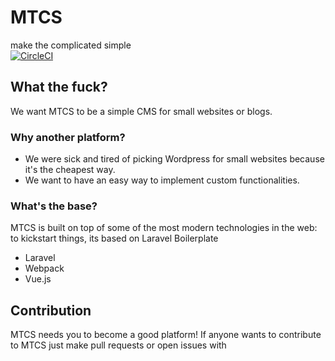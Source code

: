 # MTCS
make the complicated simple  
[![CircleCI](https://circleci.com/gh/mtcs-io/mtcs.svg?style=svg)](https://circleci.com/gh/mtcs-io/mtcs)

## What the fuck?
We want MTCS to be a simple CMS for small websites or blogs.

### Why another platform?
* We were sick and tired of picking Wordpress for small websites because it's the cheapest way.
* We want to have an easy way to implement custom functionalities.

### What's the base?
MTCS is built on top of some of the most modern technologies in the web:
to kickstart things, its based on Laravel Boilerplate
* Laravel
* Webpack
* Vue.js


## Contribution
MTCS needs you to become a good platform!
If anyone wants to contribute to MTCS just make pull requests or open issues with 
